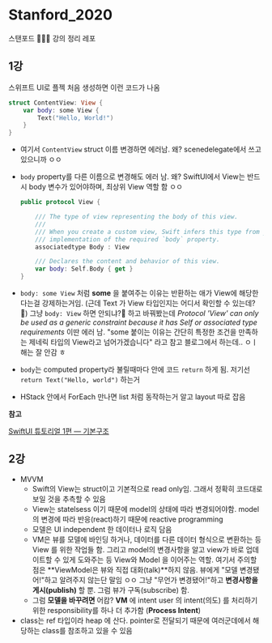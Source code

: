 # Stanford_2020
스탠포드 👨🏻‍🦳 강의 정리 레포



## 1강

  스위프트 UI로 플젝 처음 생성하면 이런 코드가 나옴

```swift
struct ContentView: View {
    var body: some View {
        Text("Hello, World!")
    }
}
```

- 여기서 `ContentView` struct 이름 변경하면 에러남. 왜? scenedelegate에서 쓰고 있으니까 ㅇㅇ

- `body` property를 다른 이름으로 변경해도 에러 남. 왜? SwiftUI에서 View는 반드시 body 변수가 있어야하며, 최상위 View 역할 함 ㅇㅇ

  ```swift 
  public protocol View {
  
      /// The type of view representing the body of this view.
      ///
      /// When you create a custom view, Swift infers this type from your
      /// implementation of the required `body` property.
      associatedtype Body : View
  
      /// Declares the content and behavior of this view.
      var body: Self.Body { get }
  }
  ```

- `body: some View` 처럼 **some** 을 붙여주는 이유는 반환하는 애가 View에 해당한다는걸 강제하는거임. (근데 Text 가 View 타입인지는 어디서 확인할 수 있는데? 🤔) 그냥 `body: View`  하면 안되냐?🤔 하고 바꿔봤는데 *Protocol 'View' can only be used as a generic constraint because it has Self or associated type requirements* 이딴 에러 남. "some 붙이는 이유는 간단히 특정한 조건을 만족하는 제네릭 타입의 View라고 넘어가겠습니다" 라고 참고 블로그에서 하는데.. ㅇㅣ해는 잘 안감 ㅎ

- `body`는 computed property라 불릴때마다 안에 코드 `return` 하게 됨. 저기선 `return Text("Hello, world")` 하는거 

- HStack 안에서 ForEach 만나면 list 처럼 동작하는거 알고 layout 따로 잡음





**참고**

[SwiftUI 튜토리얼 1편 — 기본구조](https://medium.com/harrythegreat/swiftui-%ED%8A%9C%ED%86%A0%EB%A6%AC%EC%96%BC-1%ED%8E%B8-%EA%B8%B0%EB%B3%B8%EA%B5%AC%EC%A1%B0-11e7b589e6de)


## 2강

- MVVM
  - Swift의 View는 struct이고 기본적으로 read only임. 그래서 정확히 코드대로 보일 것을 추측할 수 있음
  - View는 statelsess 이기 때문에 model의 상태에 따라 변경되어야함. model 의 변경에 따라 반응(react)하기 때문에 reactive programming
  - 모델은 UI independent 한 데이터나 로직 담음
  - VM은 뷰를 모델에 바인딩 하거나, 데이터를 다른 데이터 형식으로 변환하는 등  View 를 위한 작업들 함. 그리고  model의 변경사항을 알고 view가 바로 업데이트할 수 있게 도와주는 등 View와 Model 을 이어주는 역할. 여기서 주의할 점은 **ViewModel은 뷰와 직접 대화(talk)**하지 않음. 뷰에게 "모델 변경됐어!"하고 알려주지 않는단 말임 ㅇㅇ 그냥 "무언가 변경됐어!"하고 **변경사항을 게시(publish)** 할 뿐. 그럼 뷰가 구독(subscribe) 함.
  - 그럼 **모델을 바꾸려면** 어캄? **VM** 에 intent user 의 intent(의도) 를 처리하기 위한 responsibility를 하나 더 추가함 (**Process Intent**)
- class는 ref 타입이라 heap 에 산다.  pointer로 전달되기 때문에 여러군데에서 해당하는 class를 참조하고 있을 수 있음

